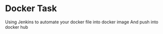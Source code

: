 # Docker Task
Using Jenkins to automate your docker file into docker image
And push into docker hub
